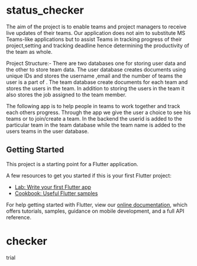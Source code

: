 # status_checker

The aim of the project is to enable teams and project managers to receive live updates of
their teams.
Our application does not aim to substitute MS Teams-like applications but to assist Teams in tracking progress of their project,setting and tracking deadline hence determining the productivity of the team as whole.

Project Structure:-
There are two databases one for storing user data and the other to store team data. The user database creates documents using unique IDs and stores the username ,email and the number of teams the user is a part of . The team database create documents for each team and stores the users in the team. In addition to storing the users in the team it also stores the job assigned to the team member.

The following app is to help people in teams to work together and track each others progress. Through the app we give the user a choice to see his teams or to join/create a team. In the backend the userid is added to the particular team in the team database while the team name is added to the users teams in the user database.
## Getting Started

This project is a starting point for a Flutter application.

A few resources to get you started if this is your first Flutter project:

- [Lab: Write your first Flutter app](https://flutter.dev/docs/get-started/codelab)
- [Cookbook: Useful Flutter samples](https://flutter.dev/docs/cookbook)

For help getting started with Flutter, view our
[online documentation](https://flutter.dev/docs), which offers tutorials,
samples, guidance on mobile development, and a full API reference.
# checker
trial
